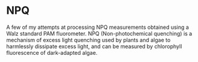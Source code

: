 # NPQ

A few of my attempts at processing NPQ measurements obtained using a Walz standard PAM fluorometer. NPQ (Non-photochemical quenching) is a mechanism of excess light quenching used by plants and algae to harmlessly dissipate excess light, and can be measured by chlorophyll fluorescence of dark-adapted algae. 
